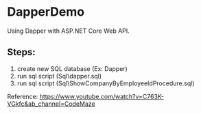 # DapperDemo

Using Dapper with ASP.NET Core Web API.


## Steps:
1. create new SQL database (Ex: Dapper)
2. run sql script (Sql\dapper.sql)
3. run sql script (Sql\ShowCompanyByEmployeeIdProcedure.sql)



Reference: https://www.youtube.com/watch?v=C763K-VGkfc&ab_channel=CodeMaze
